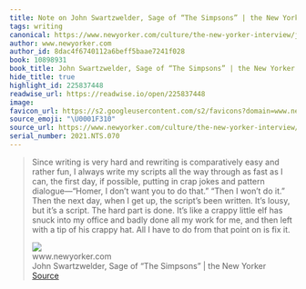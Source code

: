 ```yaml
---
title: Note on John Swartzwelder, Sage of “The Simpsons” | the New Yorker via www.newyorker.com
tags: writing
canonical: https://www.newyorker.com/culture/the-new-yorker-interview/john-swartzwelder-sage-of-the-simpsons
author: www.newyorker.com
author_id: 8dac4f6740112a6beff5baae7241f028
book: 10898931
book_title: John Swartzwelder, Sage of “The Simpsons” | the New Yorker
hide_title: true
highlight_id: 225837448
readwise_url: https://readwise.io/open/225837448
image:
favicon_url: https://s2.googleusercontent.com/s2/favicons?domain=www.newyorker.com
source_emoji: "\U0001F310"
source_url: https://www.newyorker.com/culture/the-new-yorker-interview/john-swartzwelder-sage-of-the-simpsons#:~:text=Since%20writing%20is,is%20fix%20it.
serial_number: 2021.NTS.070
---
```

> Since writing is very hard and rewriting is comparatively easy and rather fun, I always write my scripts all the way through as fast as I can, the first day, if possible, putting in crap jokes and pattern dialogue—“Homer, I don’t want you to do that.” “Then I won’t do it.” Then the next day, when I get up, the script’s been written. It’s lousy, but it’s a script. The hard part is done. It’s like a crappy little elf has snuck into my office and badly done all my work for me, and then left with a tip of his crappy hat. All I have to do from that point on is fix it.
> <div class="quoteback-footer"><div class="quoteback-avatar"><img class="mini-favicon" src="https://s2.googleusercontent.com/s2/favicons?domain=www.newyorker.com"></div><div class="quoteback-metadata"><div class="metadata-inner"><span style="display:none">FROM:</span><div aria-label="www.newyorker.com" class="quoteback-author"> www.newyorker.com</div><div aria-label="John Swartzwelder, Sage of “The Simpsons” | the New Yorker" class="quoteback-title"> John Swartzwelder, Sage of “The Simpsons” | the New Yorker</div></div></div><div class="quoteback-backlink"><a target="_blank" aria-label="go to the full text of this quotation" rel="noopener" href="https://www.newyorker.com/culture/the-new-yorker-interview/john-swartzwelder-sage-of-the-simpsons#:~:text=Since%20writing%20is,is%20fix%20it." class="quoteback-arrow"> Source</a></div></div>